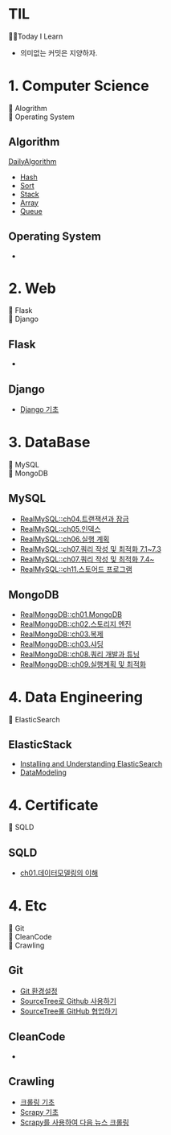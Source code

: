 # TIL
🏃‍♂️Today I Learn
- 의미없는 커밋은 지양하자.

# 1. Computer Science
📙 Alogrithm     
📙 Operating System     

## Algorithm
[DailyAlgorithm](Algorithm/Daily-Algorithm)
- [Hash](Algorithm/Hash.md)
- [Sort](Algorithm/Sort.md)
- [Stack](Algorithm/Stack.md)
- [Array](Algorithm/Array.md)
- [Queue](Algorithm/Queue.md)

## Operating System
- 
# 2. Web
📙 Flask     
📙 Django    

## Flask
- 
## Django
- [Django 기초](Django/Django_basic.md)

# 3. DataBase
📙 MySQL    
📙 MongoDB    

## MySQL
- [RealMySQL::ch04.트랜잭션과 잠금](MySQL/RealMySQL_ch04.md)
- [RealMySQL::ch05.인덱스](MySQL/RealMySQL_ch05.md)
- [RealMySQL::ch06.실행 계획](MySQL/RealMySQL_ch06.md)
- [RealMySQL::ch07.쿼리 작성 및 최적화 7.1~7.3](MySQL/RealMySQL_ch07.md)
- [RealMySQL::ch07.쿼리 작성 및 최적화 7.4~](MySQL/RealMySQL_ch07_2.md)
- [RealMySQL::ch11.스토어드 프로그램](MySQL/RealMySQL_ch11.md)

## MongoDB
- [RealMongoDB::ch01.MongoDB](MongoDB/RealMongoDB_ch01.md)
- [RealMongoDB::ch02.스토리지 엔진](MongoDB/RealMongoDB_ch02.md)
- [RealMongoDB::ch03.복제](MongoDB/RealMongoDB_ch03.md)
- [RealMongoDB::ch03.샤딩](MongoDB/RealMongoDB_ch04.md)
- [RealMongoDB::ch08.쿼리 개발과 튜닝](MongoDB/RealMongoDB_ch08.md)
- [RealMongoDB::ch09.실행계획 및 최적화](MongoDB/RealMongoDB_ch09.md)

# 4. Data Engineering
📙 ElasticSearch     

## ElasticStack
- [Installing and Understanding ElasticSearch](ElasticStack/ch01_Understanding_ElasticSearch.md)
- [DataModeling](ElasticStack/DataModeling.md)

# 4. Certificate
📙 SQLD

## SQLD
- [ch01.데이터모델링의 이해](SQLD/ch01데이터모델링의이해.md)


# 4. Etc
📙 Git    
📙 CleanCode    
📙 Crawling    

## Git
- [Git 환경설정](Git/git환경설정.md)
- [SourceTree로 Github 사용하기](Git/[sourcetree]basic.md)
- [SourceTree롤 GitHub 협업하기](Git/[sourcetree]branch.md)
## CleanCode
- 
## Crawling
- [크롤링 기초](Crawling/crawling_basic.md)
- [Scrapy 기초](Crawling/Scrapy_basic.md)
- [Scrapy를 사용하여 다음 뉴스 크롤링](Crawling/Scrapy_newsCrawl.md)
